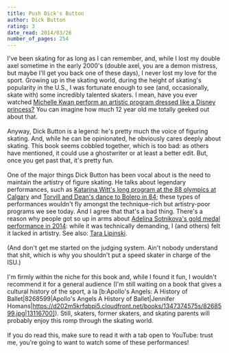 ```yaml
---
title: Push Dick's Button
author: Dick Button
rating: 3
date_read: 2014/03/26
number_of_pages: 254
---
```


I've been skating for as long as I can remember, and, while I lost my double axel sometime in the early 2000's (double axel, you are a demon mistress, but maybe I'll get you back one of these days), I never lost my love for the sport. Growing up in the skating world, during the height of skating's popularity in the U.S., I was fortunate enough to see (and, occasionally, skate with) some incredibly talented skaters. I mean, have you ever watched <a href="https://www.youtube.com/watch?v=7B_pCDjmc04">Michelle Kwan perform an artistic program dressed like a Disney princess?</a> You can imagine how much 12 year old me totally geeked out about that.<br/><br/>Anyway, Dick Button is a legend: he's pretty much the voice of figuring skating. And, while he can be opinionated, he obviously cares deeply about skating. This book seems cobbled together, which is too bad: as others have mentioned, it could use a ghostwriter or at least a better edit. But, once you get past that, it's pretty fun.<br/><br/>One of the major things Dick Button has been vocal about is the need to maintain the artistry of figure skating. He talks about legendary performances, such as <a href="https://www.youtube.com/watch?v=57R7aAY5QiM#aid=P-9wJ15xT5s">Katarina Witt's long program at the 88 olympics at Calgary</a> and <a href="https://www.youtube.com/watch?v=rc-0BCSyWtc">Torvill and Dean's dance to Bolero in 84</a>; these types of performances wouldn't fly amongst the technique-rich but artistry-poor programs we see today. And I agree that that's a bad thing. There's a reason why people got so up in arms about <a href="https://www.youtube.com/watch?v=Kt7vHlLcrKg">Adelina Sotnikova's gold medal performance in 2014</a>: while it was technically demanding, I (and others) felt it lacked in artistry. See also: <a href="https://www.youtube.com/watch?v=F_lGt6auYDo">Tara Lipinski</a>.<br/><br/>(And don't get me started on the judging system. Ain't nobody understand that shit, which is why you shouldn't put a speed skater in charge of the ISU.)<br/><br/>I'm firmly within the niche for this book and, while I found it fun, I wouldn't recommend it for a general audience (I'm still waiting on a book that gives a cultural history of the sport, a la [b:Apollo's Angels: A History of Ballet|8268599|Apollo's Angels  A History of Ballet|Jennifer Homans|https://d202m5krfqbpi5.cloudfront.net/books/1347374575s/8268599.jpg|13116700]). Still, skaters, former skaters, and skating parents will probably enjoy this romp through the skating world.<br/><br/>If you do read this, make sure to read it with a tab open to YouTube: trust me, you're going to want to watch some of these performances!